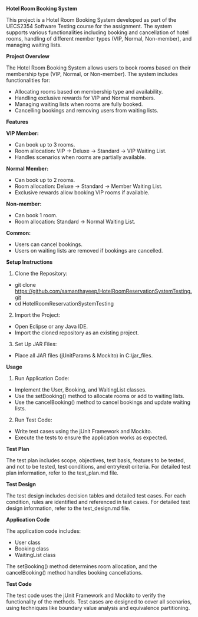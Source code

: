 **Hotel Room Booking System**

This project is a Hotel Room Booking System developed as part of the UECS2354 Software Testing course for the assignment. The system supports various functionalities including booking and cancellation of hotel rooms, handling of different member types (VIP, Normal, Non-member), and managing waiting lists.

**Project Overview**

The Hotel Room Booking System allows users to book rooms based on their membership type (VIP, Normal, or Non-member). The system includes functionalities for:

- Allocating rooms based on membership type and availability.
- Handling exclusive rewards for VIP and Normal members.
- Managing waiting lists when rooms are fully booked.
- Cancelling bookings and removing users from waiting lists.

**Features**

**VIP Member:**
- Can book up to 3 rooms.
- Room allocation: VIP -> Deluxe -> Standard -> VIP Waiting List.
- Handles scenarios when rooms are partially available.

**Normal Member:**
- Can book up to 2 rooms.
- Room allocation: Deluxe -> Standard -> Member Waiting List.
- Exclusive rewards allow booking VIP rooms if available.

**Non-member:**
- Can book 1 room.
- Room allocation: Standard -> Normal Waiting List.

**Common:**
- Users can cancel bookings.
- Users on waiting lists are removed if bookings are cancelled.

**Setup Instructions**

1. Clone the Repository:
- git clone https://github.com/samanthayeep/HotelRoomReservationSystemTesting.git
- cd HotelRoomReservationSystemTesting

2. Import the Project:
- Open Eclipse or any Java IDE.
- Import the cloned repository as an existing project.

3. Set Up JAR Files:
- Place all JAR files (jUnitParams & Mockito) in C:\jar_files.

**Usage**

1. Run Application Code:
- Implement the User, Booking, and WaitingList classes.
- Use the setBooking() method to allocate rooms or add to waiting lists.
- Use the cancelBooking() method to cancel bookings and update waiting lists.

2. Run Test Code:
- Write test cases using the jUnit Framework and Mockito.
- Execute the tests to ensure the application works as expected.

**Test Plan**

The test plan includes scope, objectives, test basis, features to be tested, and not to be tested, test conditions, and entry/exit criteria. For detailed test plan information, refer to the test_plan.md file.

**Test Design**

The test design includes decision tables and detailed test cases. For each condition, rules are identified and referenced in test cases. For detailed test design information, refer to the test_design.md file.

**Application Code**

The application code includes:

- User class
- Booking class
- WaitingList class

The setBooking() method determines room allocation, and the cancelBooking() method handles booking cancellations.

**Test Code**

The test code uses the jUnit Framework and Mockito to verify the functionality of the methods. Test cases are designed to cover all scenarios, using techniques like boundary value analysis and equivalence partitioning.



